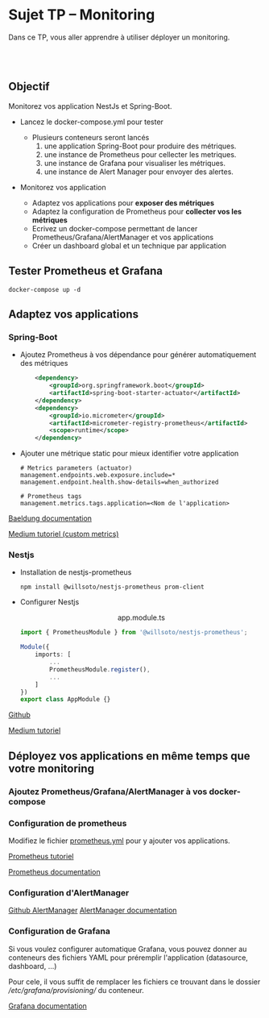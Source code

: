 # Sujet TP – Monitoring
Dans ce TP, vous aller apprendre à utiliser déployer un monitoring.

<br><br>
## Objectif
Monitorez vos application NestJs et Spring-Boot.
- Lancez le docker-compose.yml pour tester
    - Plusieurs conteneurs seront lancés
        1. une application Spring-Boot pour produire des métriques.
        2. une instance de Prometheus pour cellecter les metriques.
        3. une instance de Grafana pour visualiser les métriques.
        4. une instance de Alert Manager pour envoyer des alertes.

- Monitorez vos application
    - Adaptez vos applications pour **exposer des métriques**
    - Adaptez la configuration de Prometheus pour **collecter vos les métriques**
    - Ecrivez un docker-compose permettant de lancer Prometheus/Grafana/AlertManager et vos applications
    - Créer un dashboard global et un technique par application

## Tester Prometheus et Grafana
```shell
docker-compose up -d
```

## Adaptez vos applications
### Spring-Boot
- Ajoutez Prometheus à vos dépendance pour générer automatiquement des métriques
    ```xml
        <dependency>
			<groupId>org.springframework.boot</groupId>
			<artifactId>spring-boot-starter-actuator</artifactId>
		</dependency>
		<dependency>
			<groupId>io.micrometer</groupId>
			<artifactId>micrometer-registry-prometheus</artifactId>
			<scope>runtime</scope>
		</dependency>
    ```
- Ajouter une métrique static pour mieux identifier votre application
    ```properties
    # Metrics parameters (actuator)
    management.endpoints.web.exposure.include=*
    management.endpoint.health.show-details=when_authorized

    # Prometheus tags
    management.metrics.tags.application=<Nom de l'application>
    ```

[Baeldung documentation](https://www.baeldung.com/spring-boot-self-hosted-monitoring)

[Medium tutoriel (custom metrics)](https://mehmetozkaya.medium.com/monitor-spring-boot-custom-metrics-with-micrometer-and-prometheus-using-docker-62798123c714)

### Nestjs

- Installation de nestjs-prometheus
    ```shell
    npm install @willsoto/nestjs-prometheus prom-client
    ```
- Configurer Nestjs
    <center>
        app.module.ts
    </center>

    ```TypeScript
    import { PrometheusModule } from '@willsoto/nestjs-prometheus';
    
    Module({
        imports: [
            ...
            PrometheusModule.register(),
            ...
        ]
    })
    export class AppModule {}
    ```


[Github](https://github.com/willsoto/nestjs-prometheus)

[Medium tutoriel](https://medium.com/cp-massive-programming/how-to-monitor-a-distributed-system-with-a-nestjs-application-edb86d170d4e)

## Déployez vos applications en même temps que votre monitoring

### Ajoutez Prometheus/Grafana/AlertManager à vos docker-compose

### Configuration de prometheus
Modifiez le fichier [prometheus.yml](prometheus/conf/prometheus.yml) pour y ajouter vos applications.

[Prometheus tutoriel](https://prometheus.io/docs/prometheus/latest/getting_started/)

[Prometheus documentation](https://prometheus.io/docs/prometheus/latest/configuration/configuration/)

### Configuration d'AlertManager
[Github AlertManager](https://github.com/prometheus/alertmanager)
[AlertManager documentation](https://prometheus.io/docs/alerting/latest/configuration/)

### Configuration de Grafana
Si vous voulez configurer automatique Grafana, vous pouvez donner au conteneurs des fichiers YAML pour préremplir l'application (datasource, dashboard, ...)

Pour cele, il vous suffit de remplacer les fichiers ce trouvant dans le dossier */etc/grafana/provisioning/* du conteneur.

[Grafana documentation](https://grafana.com/docs/grafana/latest/setup-grafana/installation/docker/)
